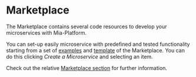 # Marketplace

The Marketplace contains several code resources to develop your microservices with Mia-Platform. 

You can set-up easily microservice with predefined and tested functionality starting from a set of [examples](../../../marketplace/examples/overview-examples.md) and [template](../../../marketplace/templates/overview-templates.md) of the Marketplace.
You can do this clicking *Create a Microservice* and selecting an item.

Check out the relative [Marketplace section](../../../marketplace/overview-marketplace.md) for further information.